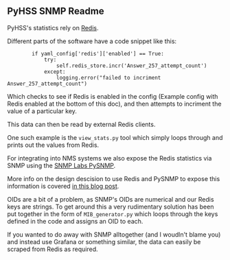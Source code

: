 ## PyHSS SNMP Readme

PyHSS's statistics rely on [Redis](https://redis.io/).

Different parts of the software have a code snippet like this:
```
        if yaml_config['redis']['enabled'] == True:
            try:
                self.redis_store.incr('Answer_257_attempt_count')
            except:
                logging.error("failed to incriment Answer_257_attempt_count")
```
Which checks to see if Redis is enabled in the config (Example config with Redis enabled at the bottom of this doc), and then attempts to incriment the value of a particular key.

This data can then be read by external Redis clients.

One such example is the ``view_stats.py`` tool which simply loops through and prints out the values from Redis.

For integrating into NMS systems we also expose the Redis statistics via SNMP using the [SNMP Labs PySNMP](https://github.com/etingof/pysnmp).

More info on the design descision to use Redis and PySNMP to expose this information is covered [in this blog post](https://nickvsnetworking.com/adding-snmp-to-anything-with-redis-and-python/).

OIDs are a bit of a problem, as SNMP's OIDs are numerical and our Redis keys are strings. To get around this a very rudimentary solution has been put together in the form of ``MIB_generator.py`` which loops through the keys defined in the code and assigns an OID to each.

If you wanted to do away with SNMP alltogether (and I woudln't blame you) and instead use Grafana or something similar, the data can easily be scraped from Redis as required.

